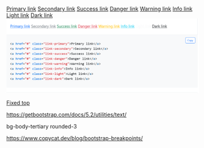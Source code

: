 <a href="#" class="link-primary">Primary link</a>
<a href="#" class="link-secondary">Secondary link</a>
<a href="#" class="link-success">Success link</a>
<a href="#" class="link-danger">Danger link</a>
<a href="#" class="link-warning">Warning link</a>
<a href="#" class="link-info">Info link</a>
<a href="#" class="link-light">Light link</a>
<a href="#" class="link-dark">Dark link</a>
![link colors](image.png)

<!-- formatting navbar -->
<!-- fixed top -->
<nav class="navbar fixed-top navbar-light bg-light">
  <a class="navbar-brand" href="#">Fixed top</a>
</nav>

<!-- fonts -->
https://getbootstrap.com/docs/5.2/utilities/text/



bg-body-tertiary rounded-3


https://www.copycat.dev/blog/bootstrap-breakpoints/